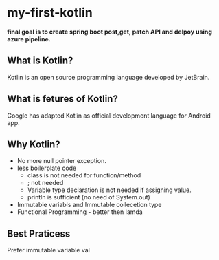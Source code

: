 # my-first-kotlin

**final goal is to create spring boot post,get, patch API and delpoy using azure pipeline.**

## What is Kotlin?
  Kotlin is an open source programming language developed by JetBrain.

## What is fetures of Kotlin?
Google has adapted Kotlin as official development language for Android app. 

## Why Kotlin?
- No more null pointer exception. 
- less boilerplate code 
    - class is not needed for function/method
    - ; not needed
    - Variable type declaration is not needed if assigning value. 
    - println is sufficient (no need of System.out)
- Immutable variabls and Immutable collecetion type
- Functional Programming - better then lamda

## Best Praticess
Prefer immutable variable val 
